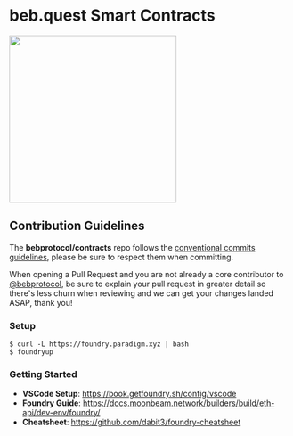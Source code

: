 # beb.quest Smart Contracts

<img src="https://i.imgur.com/4GgGyWY.png" width="300" />

## Contribution Guidelines

The **bebprotocol/contracts** repo follows the [conventional commits guidelines](https://www.conventionalcommits.org/en/v1.0.0/#summary), please be sure to respect them when committing.

When opening a Pull Request and you are not already a core contributor to [@bebprotocol](https://github.com/bebprotocol), be sure to explain your pull request in greater detail so there's less churn when reviewing and we can get your changes landed ASAP, thank you!

### Setup

```
$ curl -L https://foundry.paradigm.xyz | bash
$ foundryup
```

### Getting Started

- **VSCode Setup**: https://book.getfoundry.sh/config/vscode
- **Foundry Guide**: https://docs.moonbeam.network/builders/build/eth-api/dev-env/foundry/
- **Cheatsheet**: https://github.com/dabit3/foundry-cheatsheet

